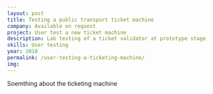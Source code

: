 ```yaml
---
layout: post
title: Testing a public transport ticket machine
company: Available on request 
project: User test a new ticket machine
description: Lab testing of a ticket validator at prototype stage
skills: User testing
year: 2018
permalink: /user-testing-a-ticketing-machine/
img:
---
```


Soemthing about the ticketing machine
